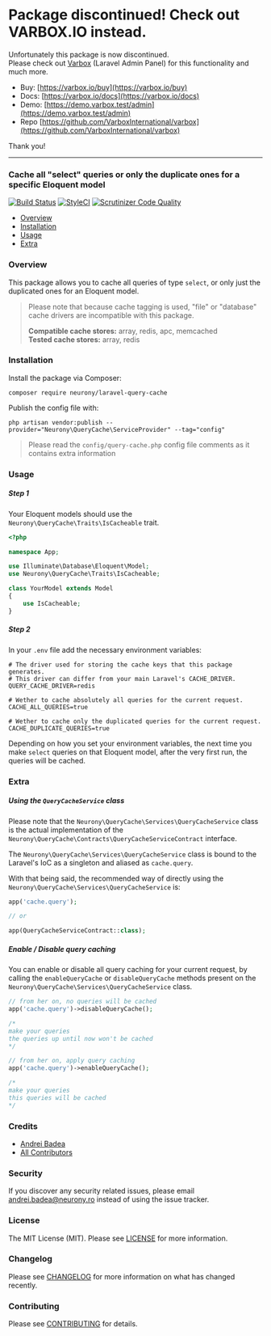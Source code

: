 # Package discontinued! Check out VARBOX.IO instead.

Unfortunately this package is now discontinued.   
Please check out [Varbox](https://varbox.io) (Laravel Admin Panel) for this functionality and much more.

- Buy: [https://varbox.io/buy](https://varbox.io/buy)
- Docs: [https://varbox.io/docs](https://varbox.io/docs)
- Demo: [https://demo.varbox.test/admin](https://demo.varbox.test/admin)
- Repo [https://github.com/VarboxInternational/varbox](https://github.com/VarboxInternational/varbox)

Thank you! 

---

### Cache all "select" queries or only the duplicate ones for a specific Eloquent model

[![Build Status](https://travis-ci.org/Neurony/laravel-query-cache.svg?branch=master)](https://travis-ci.org/Neurony/laravel-query-cache)
[![StyleCI](https://github.styleci.io/repos/177636041/shield?branch=master)](https://github.styleci.io/repos/177636041)
[![Scrutinizer Code Quality](https://scrutinizer-ci.com/g/Neurony/laravel-query-cache/badges/quality-score.png?b=master)](https://scrutinizer-ci.com/g/Neurony/laravel-query-cache/?branch=master)

- [Overview](#overview)   
- [Installation](#installation)   
- [Usage](#usage)   
- [Extra](#extra)   

### Overview

This package allows you to cache all queries of type `select`, or only just the duplicated ones for an Eloquent model.    
   
> Please note that because cache tagging is used, "file" or "database" cache drivers are incompatible with this package.   
>    
> **Compatible cache stores:** array, redis, apc, memcached   
> **Tested cache stores:** array, redis

### Installation

Install the package via Composer:

```
composer require neurony/laravel-query-cache
```

Publish the config file with:

```
php artisan vendor:publish --provider="Neurony\QueryCache\ServiceProvider" --tag="config"
```

> Please read the `config/query-cache.php` config file comments as it contains extra information

### Usage

##### Step 1

Your Eloquent models should use the `Neurony\QueryCache\Traits\IsCacheable` trait.   

```php
<?php

namespace App;

use Illuminate\Database\Eloquent\Model;
use Neurony\QueryCache\Traits\IsCacheable;

class YourModel extends Model
{
    use IsCacheable;
}
```

##### Step 2

In your `.env` file add the necessary environment variables:

```
# The driver used for storing the cache keys that this package generates.
# This driver can differ from your main Laravel's CACHE_DRIVER.
QUERY_CACHE_DRIVER=redis

# Wether to cache absolutely all queries for the current request.
CACHE_ALL_QUERIES=true

# Wether to cache only the duplicated queries for the current request.
CACHE_DUPLICATE_QUERIES=true
```

Depending on how you set your environment variables, the next time you make `select` queries on that Eloquent model, after the very first run, the queries will be cached.

### Extra

##### Using the `QueryCacheService` class

Please note that the `Neurony\QueryCache\Services\QueryCacheService` class is the actual implementation of the `Neurony\QueryCache\Contracts\QueryCacheServiceContract` interface.   
   
The `Neurony\QueryCache\Services\QueryCacheService` class is bound to the Laravel's IoC as a singleton and aliased as `cache.query`.   
   
With that being said, the recommended way of directly using the `Neurony\QueryCache\Services\QueryCacheService` is:

```php
app('cache.query');

// or

app(QueryCacheServiceContract::class);
```

##### Enable / Disable query caching

You can enable or disable all query caching for your current request, by calling the `enableQueryCache` or `disableQueryCache` methods present on the `Neurony\QueryCache\Services\QueryCacheService` class.   
  
```php
// from her on, no queries will be cached
app('cache.query')->disableQueryCache();

/*
make your queries
the queries up until now won't be cached
*/

// from her on, apply query caching
app('cache.query')->enableQueryCache();

/*
make your queries
this queries will be cached
*/
```

### Credits

- [Andrei Badea](https://github.com/zbiller)
- [All Contributors](../../contributors)

### Security

If you discover any security related issues, please email andrei.badea@neurony.ro instead of using the issue tracker.

### License

The MIT License (MIT). Please see [LICENSE](LICENSE.md) for more information.

### Changelog

Please see [CHANGELOG](CHANGELOG.md) for more information on what has changed recently.

### Contributing

Please see [CONTRIBUTING](CONTRIBUTING.md) for details.
